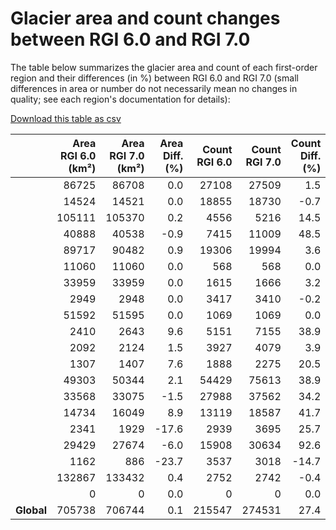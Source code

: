 # Glacier area and count changes between RGI 6.0 and RGI 7.0

The table below summarizes the glacier area and count of each first-order region and their differences (in %) between RGI 6.0 and RGI 7.0 (small differences in area or number do not necessarily mean no changes in quality; see each region's documentation for details):

[Download this table as csv](../appendix/RGI2000-v7.0-G-comparison-rgi6.csv)

|              |   Area<br>RGI 6.0 (km²) |   Area<br>RGI 7.0 (km²) |   Area<br>Diff. (%) |   Count<br>RGI 6.0 |   Count<br>RGI 7.0 |   Count<br>Diff. (%) |
|:-------------|------------------------:|------------------------:|--------------------:|-------------------:|-------------------:|---------------------:|
| [](rgi01.md) |                   86725 |                   86708 |                 0.0 |              27108 |              27509 |                  1.5 |
| [](rgi02.md) |                   14524 |                   14521 |                 0.0 |              18855 |              18730 |                 -0.7 |
| [](rgi03.md) |                  105111 |                  105370 |                 0.2 |               4556 |               5216 |                 14.5 |
| [](rgi04.md) |                   40888 |                   40538 |                -0.9 |               7415 |              11009 |                 48.5 |
| [](rgi05.md) |                   89717 |                   90482 |                 0.9 |              19306 |              19994 |                  3.6 |
| [](rgi06.md) |                   11060 |                   11060 |                 0.0 |                568 |                568 |                  0.0 |
| [](rgi07.md) |                   33959 |                   33959 |                 0.0 |               1615 |               1666 |                  3.2 |
| [](rgi08.md) |                    2949 |                    2948 |                 0.0 |               3417 |               3410 |                 -0.2 |
| [](rgi09.md) |                   51592 |                   51595 |                 0.0 |               1069 |               1069 |                  0.0 |
| [](rgi10.md) |                    2410 |                    2643 |                 9.6 |               5151 |               7155 |                 38.9 |
| [](rgi11.md) |                    2092 |                    2124 |                 1.5 |               3927 |               4079 |                  3.9 |
| [](rgi12.md) |                    1307 |                    1407 |                 7.6 |               1888 |               2275 |                 20.5 |
| [](rgi13.md) |                   49303 |                   50344 |                 2.1 |              54429 |              75613 |                 38.9 |
| [](rgi14.md) |                   33568 |                   33075 |                -1.5 |              27988 |              37562 |                 34.2 |
| [](rgi15.md) |                   14734 |                   16049 |                 8.9 |              13119 |              18587 |                 41.7 |
| [](rgi16.md) |                    2341 |                    1929 |               -17.6 |               2939 |               3695 |                 25.7 |
| [](rgi17.md) |                   29429 |                   27674 |                -6.0 |              15908 |              30634 |                 92.6 |
| [](rgi18.md) |                    1162 |                     886 |               -23.7 |               3537 |               3018 |                -14.7 |
| [](rgi19.md) |                  132867 |                  133432 |                 0.4 |               2752 |               2742 |                 -0.4 |
| [](rgi20.md) |                       0 |                       0 |                 0.0 |                  0 |                  0 |                  0.0 |
| **Global**   |                  705738 |                  706744 |                 0.1 |             215547 |             274531 |                 27.4 |
